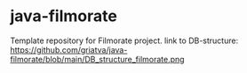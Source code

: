 # java-filmorate
Template repository for Filmorate project.
link to DB-structure: https://github.com/griatva/java-filmorate/blob/main/DB_structure_filmorate.png
